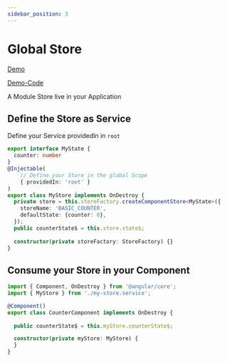 ```yaml
---
sidebar_position: 3
---
```


# Global Store

[Demo](https://gernsdorfer.github.io/ngrx-lite/sample-app/#/storage-from-global-service)

[Demo-Code](https://github.com/gernsdorfer/ngrx-lite/tree/master/apps/sample-app/src/app/component-store/global-counter)


A Module Store live in your Application

## Define the Store as Service

Define your Service providedIn in `root`

```ts title="my-component-store.service.ts"
export interface MyState {
  counter: number
}
@Injectable(
    // Define your Store in the global Scope
    { providedIn: 'root' }
)
export class MyStore implements OnDestroy {
  private store = this.storeFactory.createComponentStore<MyState>({
    storeName: 'BASIC_COUNTER',
    defaultState: {counter: 0},
  });
  public counterState$ = this.store.state$;
  
  constructor(private storeFactory: StoreFactory) {}
} 
```

## Consume your Store in your Component

```ts title="my-component.component.ts"
import { Component, OnDestroy } from '@angular/core';
import { MyStore } from './my-store.service';

@Component()
export class CounterComponent implements OnDestroy {
  
  public counterState$ = this.myStore.counterState$;

  constructor(private myStore: MyStore) {
  }
}
```

